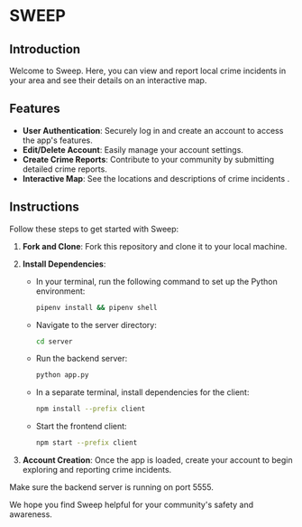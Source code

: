 # SWEEP

## Introduction

Welcome to Sweep. Here, you can view and report local crime incidents in your area and see their details on an interactive map.

## Features

- **User Authentication**: Securely log in and create an account to access the app's features.
- **Edit/Delete Account**: Easily manage your account settings.
- **Create Crime Reports**: Contribute to your community by submitting detailed crime reports.
- **Interactive Map**: See the locations and descriptions of crime incidents .

## Instructions

Follow these steps to get started with Sweep:

1. **Fork and Clone**: Fork this repository and clone it to your local machine.

2. **Install Dependencies**:
   - In your terminal, run the following command to set up the Python environment:
     ```bash
     pipenv install && pipenv shell
     ```

   - Navigate to the server directory:
     ```bash
     cd server
     ```

   - Run the backend server:
     ```bash
     python app.py
     ```

   - In a separate terminal, install dependencies for the client:
     ```bash
     npm install --prefix client
     ```

   - Start the frontend client:
     ```bash
     npm start --prefix client
     ```

3. **Account Creation**: Once the app is loaded, create your account to begin exploring and reporting crime incidents.

Make sure the backend server is running on port 5555.

We hope you find Sweep helpful for your community's safety and awareness.
